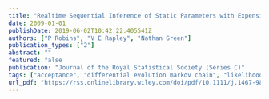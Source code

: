 ```yaml
---
title: "Realtime Sequential Inference of Static Parameters with Expensive Likelihoods"
date: 2009-01-01
publishDate: 2019-06-02T10:42:22.405541Z
authors: ["P Robins", "V E Rapley", "Nathan Green"]
publication_types: ["2"]
abstract: ""
featured: false
publication: "Journal of the Royal Statistical Society (Series C)"
tags: ["acceptance", "differential evolution markov chain", "likelihood calculations", "metropolis", "realtime computation", "sequential monte carlo methods"]
url_pdf: "https://rss.onlinelibrary.wiley.com/doi/pdf/10.1111/j.1467-9876.2009.00670.x"
---
```


